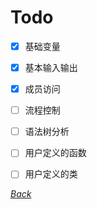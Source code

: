 ﻿# Todo
- [x] 基础变量
- [x] 基本输入输出
- [x] 成员访问
- [ ] 流程控制
- [ ] 语法树分析
- [ ] 用户定义的函数
- [ ] 用户定义的类


*[Back](README.md)*